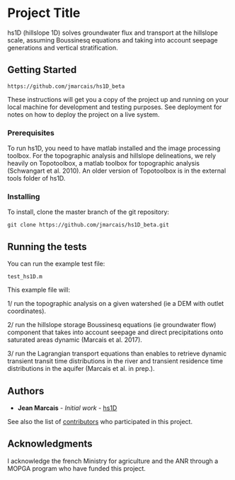 # Project Title

hs1D (hillslope 1D) solves groundwater flux and transport at the hillslope scale, assuming Boussinesq equations and taking into account seepage generations and vertical stratification. 

## Getting Started

```
https://github.com/jmarcais/hs1D_beta
```
These instructions will get you a copy of the project up and running on your local machine for development and testing purposes. See deployment for notes on how to deploy the project on a live system.

### Prerequisites

To run hs1D, you need to have matlab installed and the image processing toolbox. For the topographic analysis and hillslope delineations, we rely heavily on Topotoolbox, a matlab toolbox for topographic analysis (Schwangart et al. 2010).
An older version of Topotoolbox is in the external tools folder of hs1D.

### Installing

To install, clone the master branch of the git repository:
```
git clone https://github.com/jmarcais/hs1D_beta.git
```

## Running the tests

You can run the example test file:
```
test_hs1D.m
```

This example file will:

1/ run the topographic analysis on a given watershed (ie a DEM with outlet coordinates).

2/ run the hillslope storage Boussinesq equations (ie groundwater flow) component that takes into account seepage and direct precipitations onto saturated areas dynamic (Marcais et al. 2017).

3/ run the Lagrangian transport equations than enables to retrieve dynamic transient transit time distributions in the river and transient residence time distributions in the aquifer (Marcais et al. in prep.).


## Authors

* **Jean Marcais** - *Initial work* - [hs1D](https://github.com/jmarcais/hs1D)

See also the list of [contributors](https://github.com/your/project/contributors) who participated in this project.


## Acknowledgments

I acknowledge the french Ministry for agriculture and the ANR through a MOPGA program who have funded this project.

